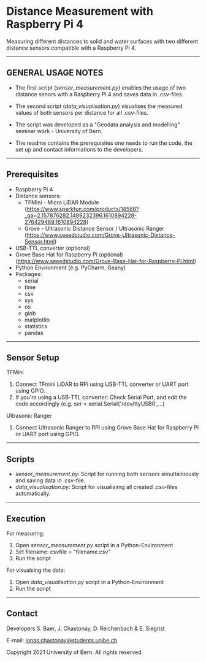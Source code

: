 # Distance Measurement with Raspberry Pi 4
Measuring different distances to solid and water surfaces with two different distance sensors compatible with a Raspberry Pi 4.

-------------------------------------------------------------------------------------------------------------------------------------

GENERAL USAGE NOTES
-------------------------------------------------------------------------------------------------------------------------------------

- The first script (*sensor_measurement.py*) enables the usage of two distance senors with a Raspberry Pi 4 and saves data in .csv-files.

- The second script (*data_visualisation.py*) visualises the measured values of both sensors per distance for all .csv-files.

- The script was developed as a "Geodata analysis and modelling" seminar work - University of Bern.

- The readme contains the prerequisites one needs to run the code, the set up and contact informations to the developers.

-------------------------------------------------------------------------------------------------------------------------------------

Prerequisites
-------------------------------------------------------------------------------------------------------------------------------------
- Raspberry Pi 4
- Distance sensors:
  * TFMini - Micro LiDAR Module (https://www.sparkfun.com/products/14588?_ga=2.157876282.1489232396.1610894228-276429489.1610894228)
  * Grove - Ultrasonic Distance Sensor / Ultrasonic Ranger (https://www.seeedstudio.com/Grove-Ultrasonic-Distance-Sensor.html)
- USB-TTL converter (optional)
- Grove Base Hat for Raspberry Pi (optional) (https://www.seeedstudio.com/Grove-Base-Hat-for-Raspberry-Pi.html)
- Python Environment (e.g. PyCharm, Geany)
- Packages:
  * serial
  * time
  * csv
  * sys
  * os
  * glob
  * matplotlib
  * statistics
  * pandas

-------------------------------------------------------------------------------------------------------------------------------------

Sensor Setup
-------------------------------------------------------------------------------------------------------------------------------------

TFMini
1) Connect TFmini LiDAR to RPi using USB-TTL converter or UART port using GPIO.
2) If you're using a USB-TTL converter: Check Serial Port, and edit the code accordingly (e.g. ser = serial.Serial('/dev/ttyUSB0',...)


Ultrasonic Ranger
1) Connect Ultrasonic Ranger to RPi using Grove Base Hat for Raspberry Pi or UART port using GPIO.

-------------------------------------------------------------------------------------------------------------------------------------

Scripts
-------------------------------------------------------------------------------------------------------------------------------------

- *sensor_measurement.py*: Script for running both sensors simultainiously and saving data in .csv-file.
- *data_visualisation.py*: Script for visualisimg all created .csv-files automatically.

-------------------------------------------------------------------------------------------------------------------------------------

Execution
-------------------------------------------------------------------------------------------------------------------------------------

For measuring:
1) Open *sensor_measurement.py* script in a Python-Environment
2) Set filename: csvfile = "filename.csv"
3) Run the script

For visualsing the data:
1) Open *data_visualisation.py* script in a Python-Environment
2) Run the script

-------------------------------------------------------------------------------------------------------------------------------------

Contact
-------------------------------------------------------------------------------------------------------------------------------------
Developers S. Baer, J. Chastonay, D. Reichenbach & E. Siegrist

E-mail: jonas.chastonay@students.unibe.ch

Copyright 2021 University of Bern. All rights reserved.




